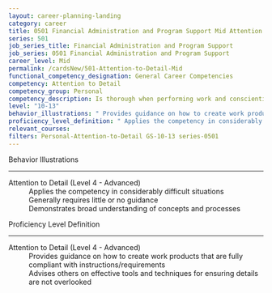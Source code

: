 ```yaml
---
layout: career-planning-landing
category: career
title: 0501 Financial Administration and Program Support Mid Attention to Detail
series: 501
job_series_title: Financial Administration and Program Support
job_series: 0501 Financial Administration and Program Support
career_level: Mid
permalink: /cardsNew/501-Attention-to-Detail-Mid
functional_competency_designation: General Career Competencies
competency: Attention to Detail
competency_group: Personal
competency_description: Is thorough when performing work and conscientious about attending to detail
level: "10-13"
behavior_illustrations: " Provides guidance on how to create work products that are fully compliant with instructions/requirements  Advises others on effective tools and techniques for ensuring details are not overlooked"
proficiency_level_definition: " Applies the competency in considerably difficult situations  Generally requires little or no guidance  Demonstrates broad understanding of concepts and processes"
relevant_courses: 
filters: Personal-Attention-to-Detail GS-10-13 series-0501
---
```


<div class="desktop:grid-col-6 margin-y-3">
  <div class="border-top-2 bg-white padding-3 shadow-5 height-full members-hover border-1px button-border border-top-blue radius-lg">
    <p class="text-bold label-color font-size-21">Behavior Illustrations</p>
    <hr class="hr-green"/>
    <dl class="text-base card-content-color"><dt>Attention to Detail (Level 4 - Advanced)</dt><dd>Applies the competency in considerably difficult situations </dd><dd>Generally requires little or no guidance </dd><dd>Demonstrates broad understanding of concepts and processes</dd></dl>
  </div>
</div>
<div class="desktop:grid-col-6 margin-y-3">
  <div class="border-top-2 bg-white padding-3 shadow-5 height-full members-hover border-1px button-border border-top-blue radius-lg">
    <p class="text-bold label-color font-size-21">Proficiency Level Definition</p>
     <hr class="hr-green"/>
    <dl class="text-base card-content-color"><dt>Attention to Detail (Level 4 - Advanced)</dt><dd>Provides guidance on how to create work products that are fully compliant with instructions/requirements </dd><dd>Advises others on effective tools and techniques for ensuring details are not overlooked</dd></dl>
  </div>
</div>